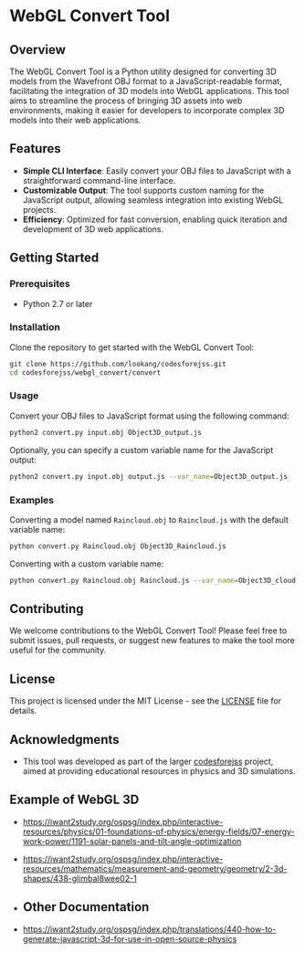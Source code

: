 

# WebGL Convert Tool

## Overview

The WebGL Convert Tool is a Python utility designed for converting 3D models from the Wavefront OBJ format to a JavaScript-readable format, facilitating the integration of 3D models into WebGL applications. This tool aims to streamline the process of bringing 3D assets into web environments, making it easier for developers to incorporate complex 3D models into their web applications.

## Features

- **Simple CLI Interface**: Easily convert your OBJ files to JavaScript with a straightforward command-line interface.
- **Customizable Output**: The tool supports custom naming for the JavaScript output, allowing seamless integration into existing WebGL projects.
- **Efficiency**: Optimized for fast conversion, enabling quick iteration and development of 3D web applications.

## Getting Started

### Prerequisites

- Python 2.7 or later

### Installation

Clone the repository to get started with the WebGL Convert Tool:

```bash
git clone https://github.com/lookang/codesforejss.git
cd codesforejss/webgl_convert/convert
```

### Usage

Convert your OBJ files to JavaScript format using the following command:

```bash
python2 convert.py input.obj Object3D_output.js
```

Optionally, you can specify a custom variable name for the JavaScript output:

```bash
python2 convert.py input.obj output.js --var_name=Object3D_output.js
```

### Examples

Converting a model named `Raincloud.obj` to `Raincloud.js` with the default variable name:

```bash
python convert.py Raincloud.obj Object3D_Raincloud.js
```

Converting with a custom variable name:

```bash
python convert.py Raincloud.obj Raincloud.js --var_name=Object3D_cloud
```

## Contributing

We welcome contributions to the WebGL Convert Tool! Please feel free to submit issues, pull requests, or suggest new features to make the tool more useful for the community.

## License

This project is licensed under the MIT License - see the [LICENSE](LICENSE) file for details.

## Acknowledgments

- This tool was developed as part of the larger [codesforejss](https://github.com/lookang/codesforejss) project, aimed at providing educational resources in physics and 3D simulations.

## Example of WebGL 3D
-  https://iwant2study.org/ospsg/index.php/interactive-resources/physics/01-foundations-of-physics/energy-fields/07-energy-work-power/1191-solar-panels-and-tilt-angle-optimization
-  https://iwant2study.org/ospsg/index.php/interactive-resources/mathematics/measurement-and-geometry/geometry/2-3d-shapes/438-glimbal8wee02-1

-  ## Other Documentation
-  https://iwant2study.org/ospsg/index.php/translations/440-how-to-generate-javascript-3d-for-use-in-open-source-physics
